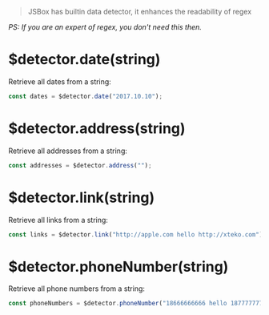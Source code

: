 > JSBox has builtin data detector, it enhances the readability of regex

*PS: If you are an expert of regex, you don't need this then.*

# $detector.date(string)

Retrieve all dates from a string:

```js
const dates = $detector.date("2017.10.10");
```

# $detector.address(string)

Retrieve all addresses from a string:

```js
const addresses = $detector.address("");
```

# $detector.link(string)

Retrieve all links from a string:

```js
const links = $detector.link("http://apple.com hello http://xteko.com");
```

# $detector.phoneNumber(string)

Retrieve all phone numbers from a string:

```js
const phoneNumbers = $detector.phoneNumber("18666666666 hello 18777777777");
```